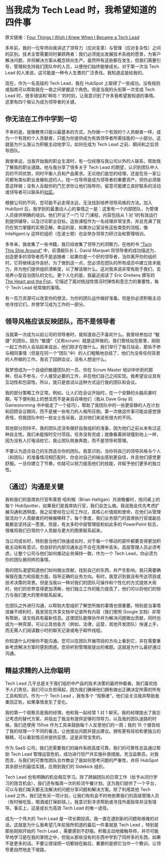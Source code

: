 # 当我成为 Tech Lead 时，我希望知道的四件事

原文链接：[Four Things I Wish I Knew When I Became a Tech Lead](https://product.hubspot.com/blog/four-things-i-wish-i-knew-when-i-became-a-tech-lead)

多年前，我的一位导师向我讲述了领导力（应对变革）与管理（应对复杂性）之间的区别。技术主管需要同时兼顾两者：我们必须提出发展技术系统的愿景，为客户解决问题，并将解决方案从概念转向生产。虽然所有这些都在发生，但我们需要引导，管理和支持我们团队中的人员，以便他们始终能够成长。对于第一次当 Tech Lead 的人来说，这可能是一种令人生畏的广泛责任。我知道这是给我的。

现在，作为一名高级的 Tech Lead，我在 HubSpot 上取得了一些成功。没有规则或指南可以帮助我在一夜之间掌握这个角色。但是当我的头衔第一次变成 Tech Lead 时，很多错误和'啊哈！'的时刻，让我意识到了许多我希望我知道的事情。这里有四个我认为成为领导者的关键。

## 你无法在工作中学到一切

不幸的是，就像教育只能以最基本的方式，为你做一个有效的个人贡献者一样，成为一个有效的个人贡献者，只能为你提供成为有效领导者所需技能的一小部分。这就是为什么我认为积极主动地学习，如何在成为 Tech Lead 之前、期间和之后领导团队。

我很幸运，当我开始我的职业生涯时，有一位经理与我公司以外的人联系，帮助我了解我的职业道路。他与我分享了很多关于 Tech Lead 的期望，认识到团队中人员的不同优势，同时平衡人员和产品需求。无论他们是您的经理，还是在另一家公司都有类似职业发展轨迹的人，找一位导师是成为领导者的重要资产。但你必须故意这样做；没有人会敲你的门乞求你让他们指导你。留意可能建立良好联系的活动或领导者可以联系的[社区](http://randsinrepose.com/links/2015/05/17/semi-informal-serendipitous-bitching/)。

根据公司的不同，您可能不必走得太远，无法找到培养领导风格的方法。加入 HubSpot 后，我学到的最激动人心的事情之一是：这里有一个内部团队，为管理人员提供明确的培训。他们开设了一门 12 门课程，内容包括从 1 对 1的有效运行到提供辅导，以及讨论职业目标。这些课程作为一名经理非常宝贵，并且充满了我仍在努力掌握的实用见解。幸运的是，如果办公室没有这些类型的流程，像 Intelligent.ly 这样的组织（在波士顿）也会举办领导力研讨会和管理培训。

多年来，我收集了一些书籍，我已经收集了领导力的洞察力。在他的书 [“Turn This Ship Around”](http://www.amazon.com/Turn-Ship-Around-Turning-Followers-ebook/dp/B00AFPVP0Y) 中，前潜艇队长 L. David Marquet 将领导者的成功描述为，创造更多的领导者而不是追随者：如果你是一个好的领导者，当你离开你的组织时，它将继续运作良好。为了做到这一点，您必须在团队的所有成员中建立技术能力，并为他们提供组织清晰度，以了解该做什么。这对我来说非常有助于我们，去培养小型自治团队的文化。更个人化的是，我最近阅读了 Eric Greitens 撰写的 [The Heart and the Fist](http://www.amazon.com/The-Heart-Fist-Education-Humanitarian/dp/0547750382)，它描述了面对挑战性情况时弹性和意志力的重要性，每个 Tech Lead 经常做的事情。

有一百万资源可以改变你的想法，为你的团队运作做好准备。但是你必须积极主动地寻找它们，并使学习成为工作的一部分。

## 领导风格应该反映团队，而不是领导者

当我第一次成为以前公司的领导者时，我知道自己不喜欢什么。我曾经参加过 “敏捷” 的团队，因为 “敏捷”（又称scrum）就是这样做的。我们曾经站在那里，刚刚一起工作的人会站起来说出，他们刚才在做什么。我们举行了每日站会，那些不参与相同事情（但是在同一个“团队”中）的人们粗略地总结了，他们为没有任何背景的人所做的工作。我去了回顾会议，没有人想说什么。

我梦想成为一个自组织敏捷团队的一员，你在 Scrum Master 培训中听到的那种，但从不参与，个人接受必要的工作，并在他们自己之间实现。我希望会议具有互动性和包容性。所以，我只是尝试以这种方式运行我的团队和会议。

我的部分策略工作正常。例如，让人们在会议开始时，在一个安静的头脑风暴时期，写下便利贴上的想法而不是亲自召唤他们（我从 Dave Gray 的 Gamestorming 书中偷走了一个技巧），帮助了我团队中的一些更安静的人在计划和回顾会议期间，而不是被一些有力的人格所压倒。第一次做这件事可能会感觉很奇怪，但我团队中的一些女士告诉我，这对他们来说有很大的不同。

其他部分则持平。我的团队还没有做好自我组织的准备，因为他们之前从未有过这种自主性。我们未能按时交付项目。任务没有完成；就像看着排球撞到地上一样，因为没有人打电话给它。我让团队侧身奔跑，而不是领导和管理。

不要认为适合自己的东西适合你的团队。我意识到，当你将自己的领导风格与个人（和团队）的准备情况相匹配时，你会对自己的输出感到更自信，并且他们感觉更舒服。一旦你建立了节奏，你就可以努力提高他们的技能，并赋予他们更多的独立性。

## （通过）沟通是关键

我和我们的首席执行官布莱恩·哈利根（Brian Halligan）共进晚餐时，他问桌上的每个 HubSpotter，如果我们是首席执行官，我们会怎么做。我说我会优先考虑扩展沟通和透明度。我之前曾经在公司工作过，其核心价值观和使命，在他们从管理层流向个人贡献者的时候被稀释了。每个季度，我们业务部门的首席执行官或副总裁都会坚持这一愿景。但是，有太多的中层管理层和如此多​​的 PowerPoint 标志，很难将我们日常的个人贡献与更大的图景联系起来。

当公司成长时，特别是当他们快速成长时，对于每一个移动的部件都要变得更加积极主动和有意识。但良好的内部沟通永远不会在洗牌中丢失。高层管理人员必须考虑，让整个公司与他们如何推动业务保持一致，作为一个 Tech Lead，你必须为你的团队做同样的事情。

我的团队渴望知道他们如何做出贡献，找到自己的东西，并产生影响。我只需要确保我在能力和技能方面，指导正确的业务方向。有时，我意识到我没有传达项目或技术决策的背景。但是当我以一种对我们的团队可操作和个性化的方式提炼大局时，他们的世界变得更加清晰，他们独立工作的能力提高了，他们可以将他们的努力与我们更大的使命联系起来。

在团队之外进行沟通，以帮助大型组织了解您所做的事情也很重要。特别是当事情进展不顺利时，我发现在共享文档中记录所有内容（我们使用 Google 文档）非常有帮助，该文档具有最新信息。这使团队能够协作并为解决问题做出贡献，同时也成为一种资源，可以让其他各方（例如，法律，运营，其他开发团队）快速上手，而无需人们阅读数小时的聊天记录或电子邮件线程。

你知道什么时候你不能沟通。您可以在团队开展项目的方向上看到它，并在需要重新考虑解决方案时感到困惑。您将听到管理层提出的难题。这就是为什么最好通过沟通。

## 精益求精的人比你聪明

Tech Lead 几乎总是关于我们组织中产品的技术决策的最终仲裁者。我们喜欢给予人们责任，我们可以负担得起，因为我们确保他们拥有做出正确决定所需的所有工具和知识。作为一个 Tech Lead ，我有多个 “观察者”，他们会关注我并帮助我重回正轨，如果事情发生了变化。

我的第一个观察员是我的经理，他和我一起经常 1 对 1 聊天。我的经理提出了我忘记考虑的替代方案，并指出了我没有提供足够的领导力，以及我的团队迷路的时候。我们还使用 15five 作为工具来鼓励每个人反思他们的一周；我的 15 个报告给了我的经理一个不同的看法，让他提出问题并提出建议。拥有更有经验和更独立的眼睛，可以看到情况并提供反馈，这是非常宝贵的。

作为 SaaS 公司，我们还需要我们的操作系统高度可靠。我们的可靠性总监通过帮助 Tech Lead 管理运营危机，成功进行验尸并实施补救措施，充当监察员。对我而言，与我们的可靠性团队合作教会了我如何思考问题的严重性，并将 HubSpot 其余部分的最佳实践，应用到我们的 Sidekick 组织。

Tech Lead 也有明确的机会相互学习。除了跨越团队的日常工作（给予从同行学习的隐含机会），我们还有每周一次的轮流午餐计划。这为我们提供了一个平台，可以与我们每天都无法解决的问题分享问题和解决方案。除了利用其他 Tech Lead 之外，我们还有另一项计划，让我们有机会不时地依靠我们的高级管理人员（有时候吃饭，喝酒或打保龄球。）。我意识到寻求帮助或寻找外面指导并没有错导。事实上，这是成长为高效 Tech Lead 的唯一途径。

成为一个伟大的 Tech Lead 是一项长期投资。我一直在遇到新的问题和艰难的对话。这就是为什么我希望几年前我所知道的最后一件事就是 Tech Lead ，特别是那些刚刚开始的 Tech Lead ，需要感到不舒服。积极主动地接触导师，并尽可能早地学习是在我的掌控之中，但我从那些没有的东西中学到了同样多的东西，如果不是更多的话。不要让错误把一切都抛在脑后，重要的是把它当作一个教训，让领导更自然地走下坡路。
